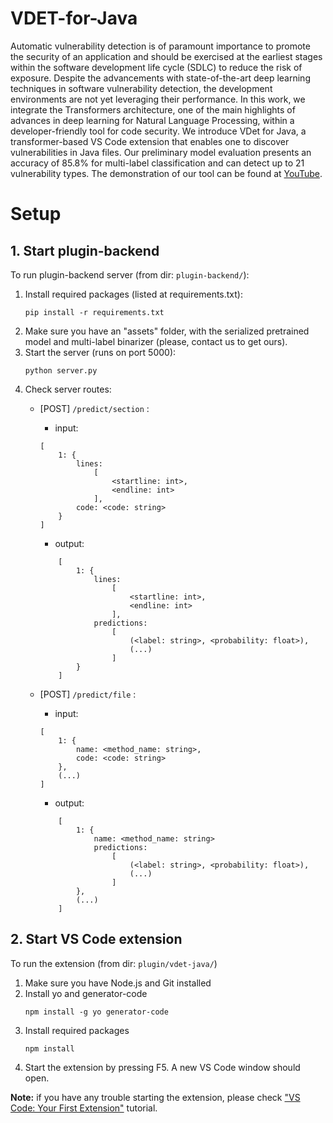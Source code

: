# VDET-for-Java
Automatic vulnerability detection is of paramount importance to promote the security of an application and should be exercised at the earliest stages within the software development life cycle (SDLC) to reduce the risk of exposure. Despite the advancements with state-of-the-art deep learning techniques in software vulnerability detection, the development environments are not yet leveraging their performance. In this work, we integrate the Transformers architecture, one of the main highlights of advances in deep learning for Natural Language Processing, within a developer-friendly tool for code security. We introduce VDet for Java, a transformer-based VS Code extension that enables one to discover vulnerabilities in Java files. Our preliminary model evaluation presents an accuracy of 85.8% for multi-label classification and can detect up to 21 vulnerability types. The demonstration of our tool can be found at [YouTube](https://youtu.be/OjiUBQ6TdqE).



# Setup 
## 1. Start plugin-backend
To run plugin-backend server (from dir: `plugin-backend/`):

1. Install required packages (listed at requirements.txt):
    ```
    pip install -r requirements.txt
    ```
2. Make sure you have an "assets" folder, with the serialized pretrained model and multi-label binarizer (please, contact us to get ours).
3. Start the server (runs on port 5000):
    ```
    python server.py 
    ```
4. Check server routes: 
    * [POST] `/predict/section` : 
        * input:
        ```
        [
            1: {
                lines: 
                    [
                        <startline: int>,
                        <endline: int>
                    ],
                code: <code: string>
            }
        ]

        ```
        * output:
        ```
            [
                1: {
                    lines: 
                        [
                            <startline: int>,
                            <endline: int>
                        ],
                    predictions: 
                        [
                            (<label: string>, <probability: float>), 
                            (...)
                        ]
                }
            ]
        ```


    * [POST] `/predict/file` : 
        * input:
        ```
        [
            1: {
                name: <method_name: string>,  
                code: <code: string>
            },
            (...)
        ]

        ```
        * output:
        ```
            [
                1: {
                    name: <method_name: string>
                    predictions: 
                        [
                            (<label: string>, <probability: float>), 
                            (...)
                        ]
                },
                (...)
            ]
        ```

## 2. Start VS Code extension
To run the extension (from dir: `plugin/vdet-java/`)

1. Make sure you have Node.js and Git installed
2. Install yo and generator-code
    ```
    npm install -g yo generator-code
    ```
3. Install required packages
    ```
    npm install
    ```
4. Start the extension by pressing F5. A new VS Code window should open.

**Note:** if you have any trouble starting the extension, please check ["VS Code: Your First Extension"](https://code.visualstudio.com/api/get-started/your-first-extension) tutorial.
